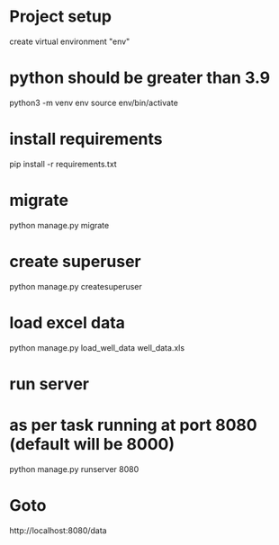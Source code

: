 # Project setup
create virtual environment "env"

# python should be greater than 3.9
python3 -m venv env
source env/bin/activate

# install requirements
pip install -r requirements.txt

# migrate
python manage.py migrate

# create superuser
python manage.py createsuperuser

# load excel data
python manage.py load_well_data well_data.xls

# run server
# as per task running at port 8080 (default will be 8000)
python manage.py runserver 8080

# Goto
http://localhost:8080/data
